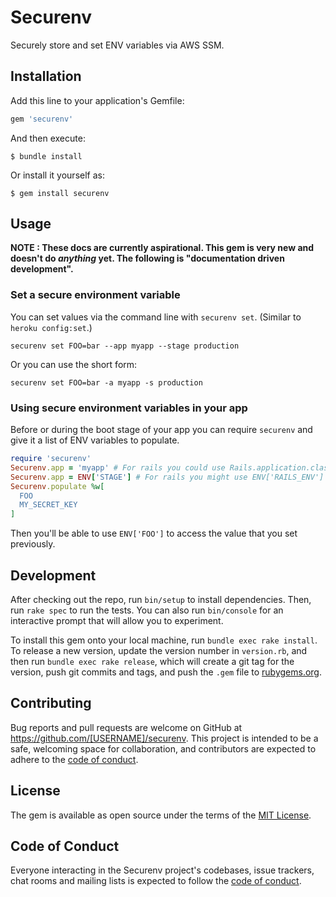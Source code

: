 # Securenv

Securely store and set ENV variables via AWS SSM.

## Installation

Add this line to your application's Gemfile:

```ruby
gem 'securenv'
```

And then execute:

    $ bundle install

Or install it yourself as:

    $ gem install securenv

## Usage

**NOTE : These docs are currently aspirational. This gem is very new and doesn't do _anything_ yet. The
following is "documentation driven development".**

### Set a secure environment variable

You can set values via the command line with `securenv set`. (Similar to `heroku config:set`.)

```
securenv set FOO=bar --app myapp --stage production
```

Or you can use the short form:

```
securenv set FOO=bar -a myapp -s production
```

### Using secure environment variables in your app

Before or during the boot stage of your app you can require `securenv` and give it a list of ENV variables
to populate.

```ruby
require 'securenv'
Securenv.app = 'myapp' # For rails you could use Rails.application.class.module_parent.name
Securenv.app = ENV['STAGE'] # For rails you might use ENV['RAILS_ENV']
Securenv.populate %w[
  FOO
  MY_SECRET_KEY
]
```

Then you'll be able to use `ENV['FOO']` to access the value that you set previously.

## Development

After checking out the repo, run `bin/setup` to install dependencies. Then, run `rake spec` to run the tests. You can also run `bin/console` for an interactive prompt that will allow you to experiment.

To install this gem onto your local machine, run `bundle exec rake install`. To release a new version, update the version number in `version.rb`, and then run `bundle exec rake release`, which will create a git tag for the version, push git commits and tags, and push the `.gem` file to [rubygems.org](https://rubygems.org).

## Contributing

Bug reports and pull requests are welcome on GitHub at https://github.com/[USERNAME]/securenv. This project is intended to be a safe, welcoming space for collaboration, and contributors are expected to adhere to the [code of conduct](https://github.com/[USERNAME]/securenv/blob/master/CODE_OF_CONDUCT.md).


## License

The gem is available as open source under the terms of the [MIT License](https://opensource.org/licenses/MIT).

## Code of Conduct

Everyone interacting in the Securenv project's codebases, issue trackers, chat rooms and mailing lists is expected to follow the [code of conduct](https://github.com/[USERNAME]/securenv/blob/master/CODE_OF_CONDUCT.md).
